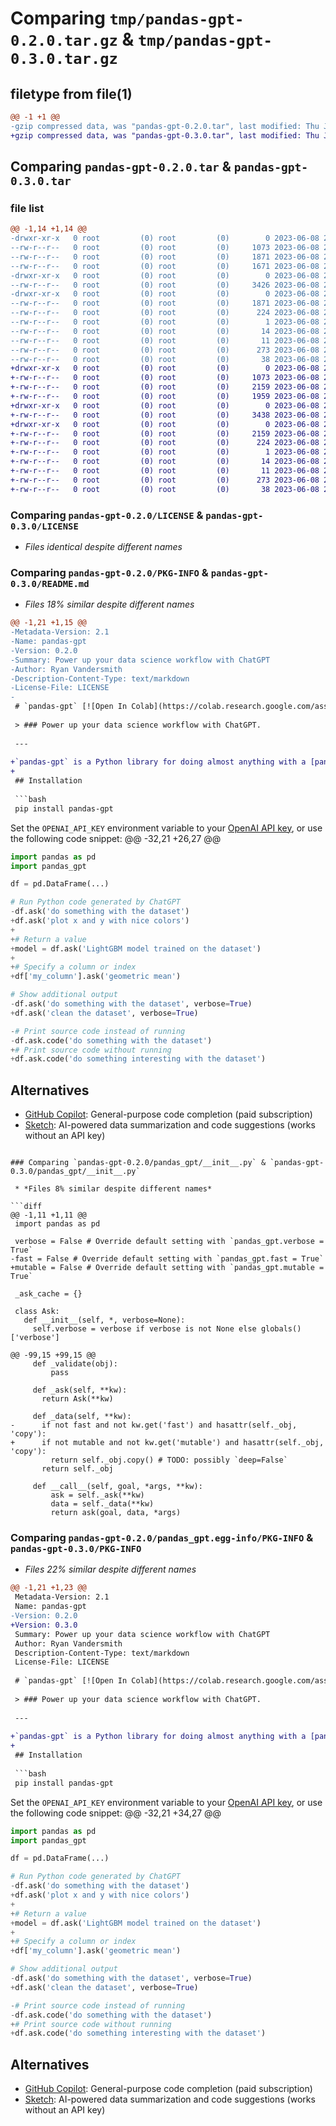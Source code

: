 # Comparing `tmp/pandas-gpt-0.2.0.tar.gz` & `tmp/pandas-gpt-0.3.0.tar.gz`

## filetype from file(1)

```diff
@@ -1 +1 @@
-gzip compressed data, was "pandas-gpt-0.2.0.tar", last modified: Thu Jun  8 21:12:35 2023, max compression
+gzip compressed data, was "pandas-gpt-0.3.0.tar", last modified: Thu Jun  8 22:40:01 2023, max compression
```

## Comparing `pandas-gpt-0.2.0.tar` & `pandas-gpt-0.3.0.tar`

### file list

```diff
@@ -1,14 +1,14 @@
-drwxr-xr-x   0 root         (0) root         (0)        0 2023-06-08 21:12:35.036770 pandas-gpt-0.2.0/
--rw-r--r--   0 root         (0) root         (0)     1073 2023-06-08 21:12:20.000000 pandas-gpt-0.2.0/LICENSE
--rw-r--r--   0 root         (0) root         (0)     1871 2023-06-08 21:12:35.036770 pandas-gpt-0.2.0/PKG-INFO
--rw-r--r--   0 root         (0) root         (0)     1671 2023-06-08 21:12:20.000000 pandas-gpt-0.2.0/README.md
-drwxr-xr-x   0 root         (0) root         (0)        0 2023-06-08 21:12:35.035770 pandas-gpt-0.2.0/pandas_gpt/
--rw-r--r--   0 root         (0) root         (0)     3426 2023-06-08 21:12:20.000000 pandas-gpt-0.2.0/pandas_gpt/__init__.py
-drwxr-xr-x   0 root         (0) root         (0)        0 2023-06-08 21:12:35.036770 pandas-gpt-0.2.0/pandas_gpt.egg-info/
--rw-r--r--   0 root         (0) root         (0)     1871 2023-06-08 21:12:35.000000 pandas-gpt-0.2.0/pandas_gpt.egg-info/PKG-INFO
--rw-r--r--   0 root         (0) root         (0)      224 2023-06-08 21:12:35.000000 pandas-gpt-0.2.0/pandas_gpt.egg-info/SOURCES.txt
--rw-r--r--   0 root         (0) root         (0)        1 2023-06-08 21:12:35.000000 pandas-gpt-0.2.0/pandas_gpt.egg-info/dependency_links.txt
--rw-r--r--   0 root         (0) root         (0)       14 2023-06-08 21:12:35.000000 pandas-gpt-0.2.0/pandas_gpt.egg-info/requires.txt
--rw-r--r--   0 root         (0) root         (0)       11 2023-06-08 21:12:35.000000 pandas-gpt-0.2.0/pandas_gpt.egg-info/top_level.txt
--rw-r--r--   0 root         (0) root         (0)      273 2023-06-08 21:12:20.000000 pandas-gpt-0.2.0/pyproject.toml
--rw-r--r--   0 root         (0) root         (0)       38 2023-06-08 21:12:35.037770 pandas-gpt-0.2.0/setup.cfg
+drwxr-xr-x   0 root         (0) root         (0)        0 2023-06-08 22:40:01.521957 pandas-gpt-0.3.0/
+-rw-r--r--   0 root         (0) root         (0)     1073 2023-06-08 22:39:48.000000 pandas-gpt-0.3.0/LICENSE
+-rw-r--r--   0 root         (0) root         (0)     2159 2023-06-08 22:40:01.521957 pandas-gpt-0.3.0/PKG-INFO
+-rw-r--r--   0 root         (0) root         (0)     1959 2023-06-08 22:39:48.000000 pandas-gpt-0.3.0/README.md
+drwxr-xr-x   0 root         (0) root         (0)        0 2023-06-08 22:40:01.520957 pandas-gpt-0.3.0/pandas_gpt/
+-rw-r--r--   0 root         (0) root         (0)     3438 2023-06-08 22:39:48.000000 pandas-gpt-0.3.0/pandas_gpt/__init__.py
+drwxr-xr-x   0 root         (0) root         (0)        0 2023-06-08 22:40:01.521957 pandas-gpt-0.3.0/pandas_gpt.egg-info/
+-rw-r--r--   0 root         (0) root         (0)     2159 2023-06-08 22:40:01.000000 pandas-gpt-0.3.0/pandas_gpt.egg-info/PKG-INFO
+-rw-r--r--   0 root         (0) root         (0)      224 2023-06-08 22:40:01.000000 pandas-gpt-0.3.0/pandas_gpt.egg-info/SOURCES.txt
+-rw-r--r--   0 root         (0) root         (0)        1 2023-06-08 22:40:01.000000 pandas-gpt-0.3.0/pandas_gpt.egg-info/dependency_links.txt
+-rw-r--r--   0 root         (0) root         (0)       14 2023-06-08 22:40:01.000000 pandas-gpt-0.3.0/pandas_gpt.egg-info/requires.txt
+-rw-r--r--   0 root         (0) root         (0)       11 2023-06-08 22:40:01.000000 pandas-gpt-0.3.0/pandas_gpt.egg-info/top_level.txt
+-rw-r--r--   0 root         (0) root         (0)      273 2023-06-08 22:39:48.000000 pandas-gpt-0.3.0/pyproject.toml
+-rw-r--r--   0 root         (0) root         (0)       38 2023-06-08 22:40:01.521957 pandas-gpt-0.3.0/setup.cfg
```

### Comparing `pandas-gpt-0.2.0/LICENSE` & `pandas-gpt-0.3.0/LICENSE`

 * *Files identical despite different names*

### Comparing `pandas-gpt-0.2.0/PKG-INFO` & `pandas-gpt-0.3.0/README.md`

 * *Files 18% similar despite different names*

```diff
@@ -1,21 +1,15 @@
-Metadata-Version: 2.1
-Name: pandas-gpt
-Version: 0.2.0
-Summary: Power up your data science workflow with ChatGPT
-Author: Ryan Vandersmith
-Description-Content-Type: text/markdown
-License-File: LICENSE
-
 # `pandas-gpt` [![Open In Colab](https://colab.research.google.com/assets/colab-badge.svg)](https://colab.research.google.com/github/rvanasa/pandas-gpt/blob/main/notebooks/pandas_gpt_demo.ipynb)
 
 > ### Power up your data science workflow with ChatGPT.
 
 ---
 
+`pandas-gpt` is a Python library for doing almost anything with a [pandas](https://pandas.pydata.org/) DataFrame based on natural language queries. 
+
 ## Installation
 
 ```bash
 pip install pandas-gpt
 ```
 
 Set the `OPENAI_API_KEY` environment variable to your [OpenAI API key](https://platform.openai.com/account/api-keys), or use the following code snippet:
@@ -32,21 +26,27 @@
 ```python
 import pandas as pd
 import pandas_gpt
 
 df = pd.DataFrame(...)
 
 # Run Python code generated by ChatGPT
-df.ask('do something with the dataset')
+df.ask('plot x and y with nice colors')
+
+# Return a value
+model = df.ask('LightGBM model trained on the dataset')
+
+# Specify a column or index
+df['my_column'].ask('geometric mean')
 
 # Show additional output
-df.ask('do something with the dataset', verbose=True)
+df.ask('clean the dataset', verbose=True)
 
-# Print source code instead of running
-df.ask.code('do something with the dataset')
+# Print source code without running
+df.ask.code('do something interesting with the dataset')
 ```
 
 ## Alternatives
 
 - [GitHub Copilot](https://github.com/features/copilot): General-purpose code completion (paid subscription)
 - [Sketch](https://github.com/approximatelabs/sketch): AI-powered data summarization and code suggestions (works without an API key)
```

### Comparing `pandas-gpt-0.2.0/pandas_gpt/__init__.py` & `pandas-gpt-0.3.0/pandas_gpt/__init__.py`

 * *Files 8% similar despite different names*

```diff
@@ -1,11 +1,11 @@
 import pandas as pd
 
 verbose = False # Override default setting with `pandas_gpt.verbose = True`
-fast = False # Override default setting with `pandas_gpt.fast = True`
+mutable = False # Override default setting with `pandas_gpt.mutable = True`
 
 _ask_cache = {}
 
 class Ask:
   def __init__(self, *, verbose=None):
     self.verbose = verbose if verbose is not None else globals()['verbose']
 
@@ -99,15 +99,15 @@
     def _validate(obj):
         pass
 
     def _ask(self, **kw):
       return Ask(**kw)
 
     def _data(self, **kw):
-      if not fast and not kw.get('fast') and hasattr(self._obj, 'copy'):
+      if not mutable and not kw.get('mutable') and hasattr(self._obj, 'copy'):
         return self._obj.copy() # TODO: possibly `deep=False`
       return self._obj
 
     def __call__(self, goal, *args, **kw):
         ask = self._ask(**kw)
         data = self._data(**kw)
         return ask(goal, data, *args)
```

### Comparing `pandas-gpt-0.2.0/pandas_gpt.egg-info/PKG-INFO` & `pandas-gpt-0.3.0/PKG-INFO`

 * *Files 22% similar despite different names*

```diff
@@ -1,21 +1,23 @@
 Metadata-Version: 2.1
 Name: pandas-gpt
-Version: 0.2.0
+Version: 0.3.0
 Summary: Power up your data science workflow with ChatGPT
 Author: Ryan Vandersmith
 Description-Content-Type: text/markdown
 License-File: LICENSE
 
 # `pandas-gpt` [![Open In Colab](https://colab.research.google.com/assets/colab-badge.svg)](https://colab.research.google.com/github/rvanasa/pandas-gpt/blob/main/notebooks/pandas_gpt_demo.ipynb)
 
 > ### Power up your data science workflow with ChatGPT.
 
 ---
 
+`pandas-gpt` is a Python library for doing almost anything with a [pandas](https://pandas.pydata.org/) DataFrame based on natural language queries. 
+
 ## Installation
 
 ```bash
 pip install pandas-gpt
 ```
 
 Set the `OPENAI_API_KEY` environment variable to your [OpenAI API key](https://platform.openai.com/account/api-keys), or use the following code snippet:
@@ -32,21 +34,27 @@
 ```python
 import pandas as pd
 import pandas_gpt
 
 df = pd.DataFrame(...)
 
 # Run Python code generated by ChatGPT
-df.ask('do something with the dataset')
+df.ask('plot x and y with nice colors')
+
+# Return a value
+model = df.ask('LightGBM model trained on the dataset')
+
+# Specify a column or index
+df['my_column'].ask('geometric mean')
 
 # Show additional output
-df.ask('do something with the dataset', verbose=True)
+df.ask('clean the dataset', verbose=True)
 
-# Print source code instead of running
-df.ask.code('do something with the dataset')
+# Print source code without running
+df.ask.code('do something interesting with the dataset')
 ```
 
 ## Alternatives
 
 - [GitHub Copilot](https://github.com/features/copilot): General-purpose code completion (paid subscription)
 - [Sketch](https://github.com/approximatelabs/sketch): AI-powered data summarization and code suggestions (works without an API key)
```

